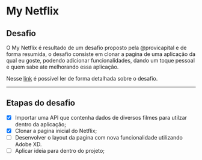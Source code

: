 # My Netflix

## Desafio
O My Netflix é resultado de um desafio proposto pela @provicapital e
de forma resumida, o desafio consiste em clonar a pagina de uma aplicação da qual eu goste, podendo adicionar funcionalidades, dando um toque pessoal e quem sabe ate melhorando essa aplicação.

Nesse [link](https://github.com/provicapital/jobs/blob/master/frontend/challenge.md) é possível ler de forma detalhada sobre o desafio.

---

## Etapas do desafio
- [x] Importar uma API que contenha dados de diversos filmes para utilzar dentro da aplicação;
- [x] Clonar a pagina inicial do Netflix;
- [ ] Desenvolver o layout da pagina com nova funcionalidade utilizando Adobe XD.
- [ ] Aplicar ideia para dentro do projeto;
